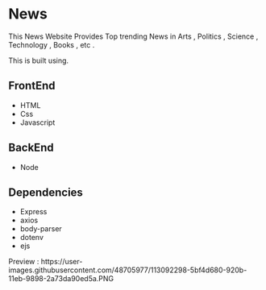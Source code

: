 # News
<p>This News Website Provides Top trending News in Arts , Politics , Science , Technology , Books , etc . </p>
<p>This is built using.</p>
<h2>FrontEnd</h2>
<ul>
 <li>HTML</li>
 <li>Css</li>
 <li>Javascript</li>
</ul>
<h2>BackEnd</h2>
<ul>
 <li>Node</li>
</ul>
<h2>Dependencies </h2>
<ul>
<li>Express</li>
<li>axios</li>
<li>body-parser</li>
<li>dotenv</li>
<li>ejs</li>
</ul>
Preview : https://user-images.githubusercontent.com/48705977/113092298-5bf4d680-920b-11eb-9898-2a73da90ed5a.PNG 
